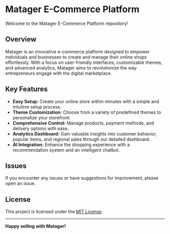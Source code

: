 # Matager E-Commerce Platform

Welcome to the Matager E-Commerce Platform repository! 

## Overview

Matager is an innovative e-commerce platform designed to empower individuals and businesses to create and manage their online shops effortlessly. With a focus on user-friendly interfaces, customizable themes, and advanced analytics, Matager aims to revolutionize the way entrepreneurs engage with the digital marketplace.

## Key Features

- **Easy Setup:** Create your online store within minutes with a simple and intuitive setup process.
- **Theme Customization:** Choose from a variety of predefined themes to personalize your storefront.
- **Comprehensive Control:** Manage products, payment methods, and delivery options with ease.
- **Analytics Dashboard:** Gain valuable insights into customer behavior, popular items, and regional sales through our detailed dashboard.
- **AI Integration:** Enhance the shopping experience with a recommendation system and an intelligent chatbot.


## Issues

If you encounter any issues or have suggestions for improvement, please open an issue.

## License

This project is licensed under the [MIT License](LICENSE).

---

**Happy selling with Matager!**

